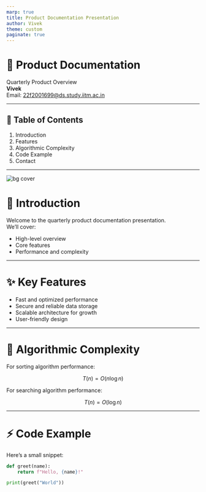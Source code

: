 ```yaml
---
marp: true
title: Product Documentation Presentation
author: Vivek
theme: custom
paginate: true
---
```


<!-- _class: lead -->

# 📘 Product Documentation

Quarterly Product Overview  
**Vivek**  
Email: 22f2001699@ds.study.iitm.ac.in  

---

## 📑 Table of Contents

1. Introduction  
2. Features  
3. Algorithmic Complexity  
4. Code Example  
5. Contact  

---

<!-- Background image -->
![bg cover](images/bg.jpg)

# 🚀 Introduction

Welcome to the quarterly product documentation presentation.  
We’ll cover:  
- High-level overview  
- Core features  
- Performance and complexity  

---

# ✨ Key Features

- Fast and optimized performance  
- Secure and reliable data storage  
- Scalable architecture for growth  
- User-friendly design  

---

# 📐 Algorithmic Complexity

For sorting algorithm performance:

$$
T(n) = O(n \log n)
$$

For searching algorithm performance:

$$
T(n) = O(\log n)
$$

---

# ⚡ Code Example

Here’s a small snippet:

```python
def greet(name):
    return f"Hello, {name}!"

print(greet("World"))
